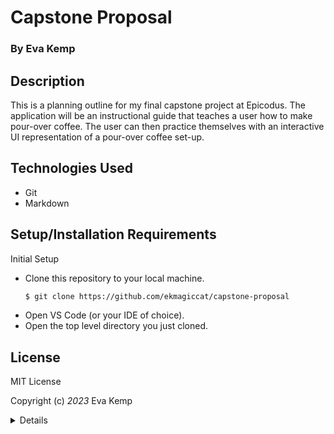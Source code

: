 # Capstone Proposal

### By Eva Kemp

## Description

This is a planning outline for my final capstone project at Epicodus.
The application will be an instructional guide that teaches a user how to make pour-over coffee. The user can then practice themselves with an interactive UI representation of a pour-over coffee set-up.

## Technologies Used

- Git
- Markdown

## **Setup/Installation Requirements**

Initial Setup

- Clone this repository to your local machine.
  ```bash
  $ git clone https://github.com/ekmagiccat/capstone-proposal
  ```
- Open VS Code (or your IDE of choice).
- Open the top level directory you just cloned.

## License

MIT License

Copyright (c) _2023_ Eva Kemp

<details>
Permission is hereby granted, free of charge, to any person obtaining a copy
of this software and associated documentation files (the "Software"), to deal
in the Software without restriction, including without limitation the rights
to use, copy, modify, merge, publish, distribute, sublicense, and/or sell
copies of the Software, and to permit persons to whom the Software is
furnished to do so, subject to the following conditions:

The above copyright notice and this permission notice shall be included in all
copies or substantial portions of the Software.

THE SOFTWARE IS PROVIDED "AS IS", WITHOUT WARRANTY OF ANY KIND, EXPRESS OR
IMPLIED, INCLUDING BUT NOT LIMITED TO THE WARRANTIES OF MERCHANTABILITY,
FITNESS FOR A PARTICULAR PURPOSE AND NONINFRINGEMENT. IN NO EVENT SHALL THE
AUTHORS OR COPYRIGHT HOLDERS BE LIABLE FOR ANY CLAIM, DAMAGES OR OTHER
LIABILITY, WHETHER IN AN ACTION OF CONTRACT, TORT OR OTHERWISE, ARISING FROM,
OUT OF OR IN CONNECTION WITH THE SOFTWARE OR THE USE OR OTHER DEALINGS IN THE
SOFTWARE.

</details>
